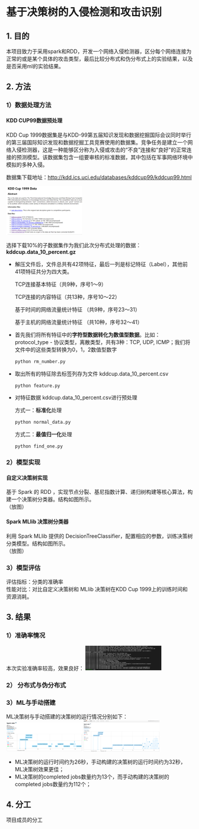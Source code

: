 # 基于决策树的入侵检测和攻击识别

## 1. 目的
本项目致力于采用spark和RDD，开发一个网络入侵检测器，区分每个网络连接为正常的或是某个具体的攻击类型，最后比较分布式和伪分布式上的实验结果，以及是否采用ml的实验结果。


## 2. 方法

### 1）数据处理方法
#### KDD CUP99数据预处理

KDD Cup 1999数据集是与KDD-99第五届知识发现和数据挖掘国际会议同时举行的第三届国际知识发现和数据挖掘工具竞赛使用的数据集。竞争任务是建立一个网络入侵检测器，这是一种能够区分称为入侵或攻击的“不良”连接和“良好”的正常连接的预测模型。该数据集包含一组要审核的标准数据，其中包括在军事网络环境中模拟的多种入侵。

数据集下载地址：http://kdd.ics.uci.edu/databases/kddcup99/kddcup99.html

<img src="deal_data/photo/截屏2024-12-05 下午2.43.36.png" style="zoom:20%;" />

选择下载10%的子数据集作为我们此次分布式处理的数据：**kddcup.data_10_percent.gz**

- 解压文件后，文件总共有42项特征，最后一列是标记特征（Label），其他前41项特征共分为四大类。

  TCP连接基本特征（共9种，序号1～9）

  TCP连接的内容特征（共13种，序号10～22）

  基于时间的网络流量统计特征 （共9种，序号23～31）

  基于主机的网络流量统计特征 （共10种，序号32～41）

- 首先我们将所有特征中的**字符型数据转化为数值型数据**。比如：protocol_type - 协议类型，离散类型，共有3种：TCP, UDP, ICMP；我们将文件中的这些类型转换为0，1，2数值型数字

  ```py
  python rm_number.py
  ```

- 取出所有的特征除去标签列存为文件 kddcup.data_10_percent.csv

  ```py
  python feature.py
  ```

- 对特征数据 kddcup.data_10_percent.csv进行预处理

  方式一：**标准化**处理

  ```py
  python normal_data.py
  ```

  方式二：**最值归一化**处理

  ```
  python find_one.py
  ```
### 2）模型实现
#### 自定义决策树实现
基于 Spark 的 RDD ，实现节点分裂、基尼指数计算、递归树构建等核心算法，构建一个决策树分类器。结构如图所示。\
（放图）
#### Spark MLlib 决策树分类器
利用 Spark MLlib 提供的 DecisionTreeClassifier，配置相应的参数，训练决策树分类模型。结构如图所示。\
（放图）
### 3）模型评估
评估指标：分类的准确率\
性能对比：对比自定义决策树和 MLlib 决策树在KDD Cup 1999上的训练时间和资源消耗。



## 3. 结果

### 1）准确率情况
本次实验准确率较高，效果良好：
<img src="deal_data/photo/准确率.png" style="zoom:20%;" />
### 2） 分布式与伪分布式

### 3）ML与手动搭建
ML决策树与手动搭建的决策树的运行情况分别如下：  
<img src="deal_data/photo/ml决策树.png" style="zoom:20%;" />
<img src="deal_data/photo/手动决策树.png" style="zoom:20%;" />


- ML决策树的运行时间约为26秒，手动构建的决策树的运行时间约为32秒，ML决策树效果更佳；
- ML决策树的completed jobs数量约为13个，而手动构建的决策树的completed jobs数量约为112个；

## 4. 分工

项目成员的分工





  

































